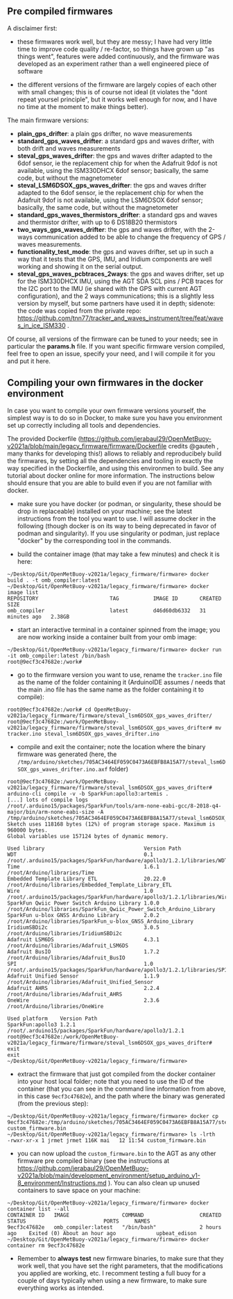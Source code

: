 ## Pre compiled firmwares

A disclaimer first:

- these firmwares work well, but they are messy; I have had very little time to improve code quality / re-factor, so things have grown up "as things went", features were added continuously, and the firmware was developed as an experiment rather than a well engineered piece of software

- the different versions of the firmware are largely copies of each other with small changes; this is of course not ideal (it violates the "dont repeat yoursel principle", but it works well enough for now, and I have no time at the moment to make things better).

The main firmware versions:

- **plain_gps_drifter**: a plain gps drifter, no wave measurements
- **standard_gps_waves_drifter**: a standard gps and waves drifter, with both drift and waves measurements
- **steval_gps_waves_drifter**: the gps and waves drifter adapted to the 6dof sensor, ie the replacement chip for when the Adafruit 9dof is not available, using the ISM330DHCX 6dof sensor; basically, the same code, but without the magnetometer
- **steval_LSM6DSOX_gps_waves_drifter**: the gps and waves drifter adapted to the 6dof sensor, ie the replacement chip for when the Adafruit 9dof is not available, using the LSM6DSOX 6dof sensor; basically, the same code, but without the magnetometer
- **standard_gps_waves_thermistors_drifter**: a standard gps and waves and thermistor drifter, with up to 6 DS18B20 thermistors
- **two_ways_gps_waves_drifter**: the gps and waves drifter, with the 2-ways communication added to be able to change the frequency of GPS / waves measurements.
- **functionality_test_mode**: the gps and waves drifter, set up in such a way that it tests that the GPS, IMU, and Iridium components are well working and showing it on the serial output.
- **steval_gps_waves_pcbtraces_2ways**: the gps and waves drifter, set up for the ISM330DHCX IMU, using the AGT SDA SCL pins / PCB traces for the I2C port to the IMU (ie shared with the GPS with current AGT configuration), and the 2 ways communications; this is a slightly less version by myself, but some partners have used it in depth; sidenote: the code was copied from the private repo: https://github.com/tnn77/tracker_and_waves_instrument/tree/feat/waves_in_ice_ISM330 .

Of course, all versions of the firmware can be tuned to your needs; see in particular the **params.h** file. If you want specific firmware version compiled, feel free to open an issue, specify your need, and I will compile it for you and put it here.

## Compiling your own firmwares in the docker environment

In case you want to compile your own firmware versions yourself, the simplest way is to do so in Docker, to make sure you have you environment set up correctly including all tools and dependencies.

The provided Dockerfile (https://github.com/jerabaul29/OpenMetBuoy-v2021a/blob/main/legacy_firmware/firmware/Dockerfile credits @gauteh , many thanks for developing this!) allows to reliably and reproducibely build the firmwares, by setting all the dependencies and tooling in exactly the way specified in the Dockerfile, and using this environmen to build. See any tutorial about docker online for more information. The instructions below should ensure that you are able to build even if you are not familiar with docker.

- make sure you have docker (or podman, or singularity, these should be drop in replaceable) installed on your machine; see the latest instructions from the tool you want to use. I will assume docker in the following (though docker is on its way to being deprecated in favor of podman and singularity). If you use singularity or podman, just replace "docker" by the corresponding tool in the commands.

- build the container image (that may take a few minutes) and check it is here:

```
~/Desktop/Git/OpenMetBuoy-v2021a/legacy_firmware/firmware> docker build . -t omb_compiler:latest
~/Desktop/Git/OpenMetBuoy-v2021a/legacy_firmware/firmware> docker image list
REPOSITORY                       TAG           IMAGE ID       CREATED          SIZE
omb_compiler                     latest        d46d60db6332   31 minutes ago   2.38GB
```

- start an interactive terminal in a container spinned from the image; you are now working inside a container built from your omb image:

```
~/Desktop/Git/OpenMetBuoy-v2021a/legacy_firmware/firmware> docker run -it omb_compiler:latest /bin/bash
root@9ecf3c47682e:/work#
```

- go to the firmware version you want to use, rename the ```tracker.ino``` file as the name of the folder containing it (ArduinoIDE assumes / needs that the main .ino file has the same name as the folder containing it to compile):

```
root@9ecf3c47682e:/work# cd OpenMetBuoy-v2021a/legacy_firmware/firmware/steval_lsm6DSOX_gps_waves_drifter/
root@9ecf3c47682e:/work/OpenMetBuoy-v2021a/legacy_firmware/firmware/steval_lsm6DSOX_gps_waves_drifter# mv tracker.ino steval_lsm6DSOX_gps_waves_drifter.ino
```

- compile and exit the container; note the location where the binary firmware was generated (here, the ```/tmp/arduino/sketches/705AC3464EF059C0473A6EBFB8A15A77/steval_lsm6DSOX_gps_waves_drifter.ino.axf``` folder)

```
root@9ecf3c47682e:/work/OpenMetBuoy-v2021a/legacy_firmware/firmware/steval_lsm6DSOX_gps_waves_drifter# arduino-cli compile -v -b SparkFun:apollo3:artemis .
[...] lots of compile logs
/root/.arduino15/packages/SparkFun/tools/arm-none-eabi-gcc/8-2018-q4-major/bin/arm-none-eabi-size -A /tmp/arduino/sketches/705AC3464EF059C0473A6EBFB8A15A77/steval_lsm6DSOX_gps_waves_drifter.ino.axf
Sketch uses 118168 bytes (12%) of program storage space. Maximum is 960000 bytes.
Global variables use 157124 bytes of dynamic memory.

Used library                                Version Path
WDT                                         0.1     /root/.arduino15/packages/SparkFun/hardware/apollo3/1.2.1/libraries/WDT
Time                                        1.6.1   /root/Arduino/libraries/Time
Embedded Template Library ETL               20.22.0 /root/Arduino/libraries/Embedded_Template_Library_ETL
Wire                                        1.0     /root/.arduino15/packages/SparkFun/hardware/apollo3/1.2.1/libraries/Wire
SparkFun Qwiic Power Switch Arduino Library 1.0.0   /root/Arduino/libraries/SparkFun_Qwiic_Power_Switch_Arduino_Library
SparkFun u-blox GNSS Arduino Library        2.0.2   /root/Arduino/libraries/SparkFun_u-blox_GNSS_Arduino_Library
IridiumSBDi2c                               3.0.5   /root/Arduino/libraries/IridiumSBDi2c
Adafruit LSM6DS                             4.3.1   /root/Arduino/libraries/Adafruit_LSM6DS
Adafruit BusIO                              1.7.2   /root/Arduino/libraries/Adafruit_BusIO
SPI                                         1.0     /root/.arduino15/packages/SparkFun/hardware/apollo3/1.2.1/libraries/SPI
Adafruit Unified Sensor                     1.1.9   /root/Arduino/libraries/Adafruit_Unified_Sensor
Adafruit AHRS                               2.2.4   /root/Arduino/libraries/Adafruit_AHRS
OneWire                                     2.3.6   /root/Arduino/libraries/OneWire

Used platform    Version Path
SparkFun:apollo3 1.2.1   /root/.arduino15/packages/SparkFun/hardware/apollo3/1.2.1
root@9ecf3c47682e:/work/OpenMetBuoy-v2021a/legacy_firmware/firmware/steval_lsm6DSOX_gps_waves_drifter# exit
exit
~/Desktop/Git/OpenMetBuoy-v2021a/legacy_firmware/firmware>
```

- extract the firmware that just got compiled from the docker container into your host local folder; note that you need to use the ID of the container (that you can see in the command line information from above, in this case ```9ecf3c47682e```), and the path where the binary was generated (from the previous step):

```
~/Desktop/Git/OpenMetBuoy-v2021a/legacy_firmware/firmware> docker cp 9ecf3c47682e:/tmp/arduino/sketches/705AC3464EF059C0473A6EBFB8A15A77/steval_lsm6DSOX_gps_waves_drifter.ino.bin custom_firmware.bin
~/Desktop/Git/OpenMetBuoy-v2021a/legacy_firmware/firmware> ls -lrth
-rwxr-xr-x 1 jrmet jrmet 116K mai   12 11:54 custom_firmware.bin
```

- you can now upload the ```custom_firmware.bin``` to the AGT as any other firmware pre compiled binary (see the instructions at https://github.com/jerabaul29/OpenMetBuoy-v2021a/blob/main/development_environment/setup_arduino_v1-8_environment/Instructions.md ). You can also clean up unused containers to save space on your machine:

```
~/Desktop/Git/OpenMetBuoy-v2021a/legacy_firmware/firmware> docker container list --all
CONTAINER ID   IMAGE                 COMMAND                  CREATED        STATUS                         PORTS     NAMES
9ecf3c47682e   omb_compiler:latest   "/bin/bash"              2 hours ago    Exited (0) About an hour ago             upbeat_edison
~/Desktop/Git/OpenMetBuoy-v2021a/legacy_firmware/firmware> docker container rm 9ecf3c47682e
```

- Remember to **always test** new firmware binaries, to make sure that they work well, that you have set the right parameters, that the modifications you applied are working, etc. I recomment testing a full buoy for a couple of days typically when using a new firmware, to make sure everything works as intended.

